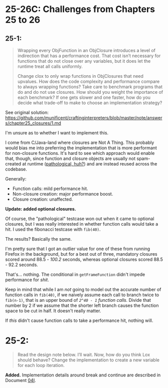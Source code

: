 # 25-26C: Challenges from Chapters 25 to 26

## 25-1:

<blockquote>
Wrapping every ObjFunction in an ObjClosure introduces a level of indirection that has a performance cost. That cost isn’t necessary for functions that do not close over any variables, but it does let the runtime treat all calls uniformly.

Change clox to only wrap functions in ObjClosures that need upvalues. How does the code complexity and performance compare to always wrapping functions? Take care to benchmark programs that do and do not use closures. How should you weight the importance of each benchmark? If one gets slower and one faster, how do you decide what trade-off to make to choose an implementation strategy?
</blockquote>

See original solution: https://github.com/munificent/craftinginterpreters/blob/master/note/answers/chapter25_closures/1.md

I'm unsure as to whether I want to implement this.

I come from C/Java-land where closures are Not A Thing. This probably would bias me into preferring the implementation that is more performant for non-closure functions. It's hard to see which approach would enable that, though, since function and closure objects are usually not spam-created at runtime ([pathological, huh?](https://github.com/munificent/craftinginterpreters/blob/master/note/answers/chapter25_closures/1.md)) and are instead reused across the codebase.

Generally:
- Function calls: mild performance hit.
- Non-closure creation: major performance boost.
- Closure creation: unaffected.

**Update: added optional closures.**

Of course, the "pathological" testcase won out when it came to optional closures, but I was really interested in whether function calls would take a hit. I used the fibonacci testcase with `fib(40)`.

The results? Basically the same.

I'm pretty sure that I got an outlier value for one of these from running Firefox in the background, but for a best out of three, mandatory closures scored around 88.5 - *100.2* seconds, whereas optional closures scored 88.5 - 92.2 seconds.

That's... nothing. The conditional in `getFrameFunction` didn't impede performance for *shit*.

Keep in mind that while I am *not* going to model out the accurate number of function calls in `fib(40)`, if we naively assume each call to branch twice to `fib(n-1)`, that is an upper bound of *`2^40 - 1` function calls.* Divide that number by 2 if we assume that the shorter left branch causes the function space to be cut in half. It doesn't really matter.

If *this* didn't cause function calls to take a performance hit, nothing will.

# 25-2:

<blockquote>
Read the design note below. I’ll wait. Now, how do you think Lox should behave? Change the implementation to create a new variable for each loop iteration.
</blockquote>

**Added.** Implementation details around break and continue are described in Document [04I](../internal/04I_LoopVariableClosure.md).